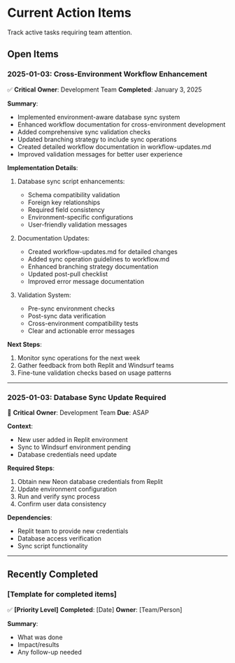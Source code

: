 # Current Action Items

Track active tasks requiring team attention.

## Open Items

### 2025-01-03: Cross-Environment Workflow Enhancement
✅ **Critical**
**Owner**: Development Team
**Completed**: January 3, 2025

**Summary**:
- Implemented environment-aware database sync system
- Enhanced workflow documentation for cross-environment development
- Added comprehensive sync validation checks
- Updated branching strategy to include sync operations
- Created detailed workflow documentation in workflow-updates.md
- Improved validation messages for better user experience

**Implementation Details**:
1. Database sync script enhancements:
   - Schema compatibility validation
   - Foreign key relationships
   - Required field consistency
   - Environment-specific configurations
   - User-friendly validation messages

2. Documentation Updates:
   - Created workflow-updates.md for detailed changes
   - Added sync operation guidelines to workflow.md
   - Enhanced branching strategy documentation
   - Updated post-pull checklist
   - Improved error message documentation

3. Validation System:
   - Pre-sync environment checks
   - Post-sync data verification
   - Cross-environment compatibility tests
   - Clear and actionable error messages

**Next Steps**:
1. Monitor sync operations for the next week
2. Gather feedback from both Replit and Windsurf teams
3. Fine-tune validation checks based on usage patterns

---

### 2025-01-03: Database Sync Update Required
🔴 **Critical**
**Owner**: Development Team
**Due**: ASAP

**Context**:
- New user added in Replit environment
- Sync to Windsurf environment pending
- Database credentials need update

**Required Steps**:
1. Obtain new Neon database credentials from Replit
2. Update environment configuration
3. Run and verify sync process
4. Confirm user data consistency

**Dependencies**:
- Replit team to provide new credentials
- Database access verification
- Sync script functionality

---

## Recently Completed

### [Template for completed items]
✅ **[Priority Level]**
**Completed**: [Date]
**Owner**: [Team/Person]

**Summary**:
- What was done
- Impact/results
- Any follow-up needed